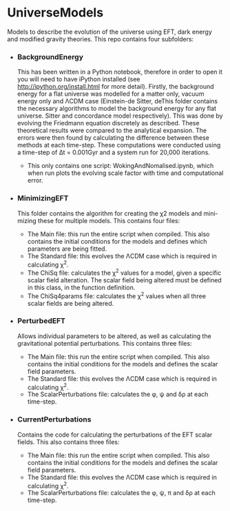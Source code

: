 # UniverseModels
Models to describe the evolution of the universe using EFT, dark energy and modified gravity theories. This repo contains four subfolders:

* ### BackgroundEnergy
  This has been written in a Python notebook, therefore in order to open it you will need to have iPython installed (see http://ipython.org/install.html for more detail). Firstly, the background energy for a flat universe was modelled for a matter only, vacuum energy only and ΛCDM case (Einstein-de Sitter, deThis folder contains the necessary algorithms to model the background energy for any flat universe.  Sitter and concordance model respectively). This was done by evolving the Friedmann equation discretely as described. These theoretical results were compared to the analytical expansion. The errors were then found by calculating the difference between these methods at each time-step. These computations were conducted using a time-step of ∆t = 0.001Gyr and a system run for 20,000 iterations.

  * This only contains one script: WokingAndNomalised.ipynb, which when run plots the evolving scale factor with time and computational error.

* ### MinimizingEFT 
  This folder contains the algorithm for creating the χ2 models and mini- mizing these for multiple models. This contains four files:
  * The Main file: this run the entire script when compiled. This also contains the initial conditions for the models and defines which parameters are being fitted.
  * The Standard file: this evolves the ΛCDM case which is required in calculating χ<sup>2</sup>.
  * The ChiSq file: calculates the χ<sup>2</sup> values for a model, given a specific scalar field alteration. The scalar field being altered must be defined in this class, in the function definition.
  * The ChiSq4params file: calculates the χ<sup>2</sup> values when all three scalar fields are being altered.

* ### PerturbedEFT 
  Allows individual parameters to be altered, as well as calculating the gravitational potential perturbations. This contains three files:
  * The Main file: this run the entire script when compiled. This also contains the initial conditions for the models and defines the scalar field parameters.
  * The Standard file: this evolves the ΛCDM case which is required in calculating χ<sup>2</sup>.
  * The ScalarPerturbations file: calculates the φ, ψ and δρ at each time-step.

* ### CurrentPerturbations
  Contains the code for calculating the perturbations of the EFT scalar fields. This also contains three files:
  * The Main file: this run the entire script when compiled. This also contains the initial conditions for the models and defines the scalar field parameters.
  * The Standard file: this evolves the ΛCDM case which is required in calculating χ<sup>2</sup>.
  * The ScalarPerturbations file: calculates the φ, ψ, π and δρ at each time-step.
